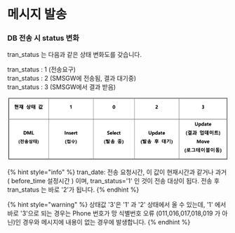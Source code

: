 # 메시지 발송

### DB 전송 시 status 변화

tran\_status 는 다음과 같은 상태 변화도를 갖습니다.

tran\_status : 1 (전송요구)\
tran\_status : 2 (SMSGW에 전송됨, 결과 대기중)\
tran\_status : 3 (SMSGW에서 결과 받음)

![](<../.gitbook/assets/image (2) (1) (1).png>)

{% hint style="info" %}
tran\_date: 전송 요청시간, 이 값이 현재시간과 같거나 과거 ( before\_time 설정시간 ) 이며, tran\_status='1' 인 것이 전송 대상이 됩다. 전송 후 tran\_status 는 바로 '2'가 됩니다.
{% endhint %}

{% hint style="warning" %}
상태값 '3'은 '1' 과 '2' 상태에서 올 수 있는데, '1' 에서 바로 '3'으로 되는 경우는 Phone 번호가 망 식별번호 오류 (011,016,017,018,019 가 아닌)인 경우와 메시지에 내용이 없는 경우에 발생합니다.
{% endhint %}
